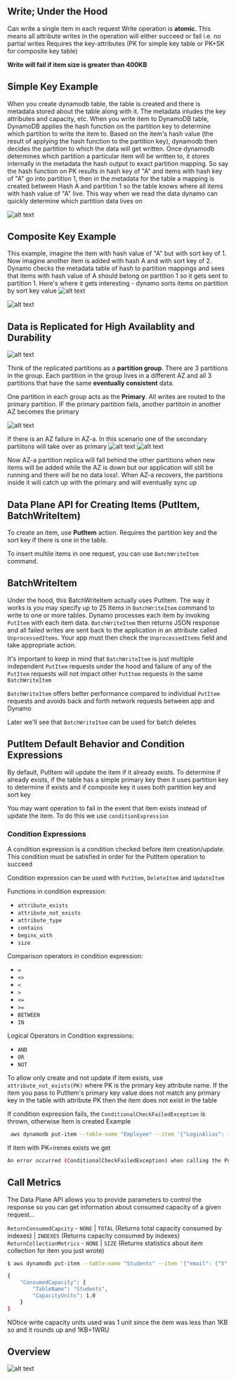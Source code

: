 ## Write; Under the Hood
Can write a single item in each request
Write operation is **atomic**. This means all attribute writes in the operation will either succeed or fail i.e. no partial writes
Requires the key-attributes (PK for simple key table or PK+SK for composite key table)

**Write will fail if item size is greater than 400KB**

## Simple Key Example

When you create dynamodb table, the table is created and there is metadata stored about the table along with it. The metadata inludes the key attributes and capacity, etc.
When you write item to DynamoDB table, DynamoDB applies the hash function on the partition key to determine which partition to write the item to. Based on the item's hash value (the result of applying the hash function to the partition key), dynamodb then decides the partition to which the data will get written. Once dynamodb determines which partition a particular item will be written to, it stores internally in the metadata the hash output to exact partition mapping. So say the hash function on PK results in hash key of "A" and items with hash key of "A" go into partition 1, then in the metadata for the table a mapping is created between Hash A and partition 1 so the table knows where all items with hash value of "A" live. This way when we read the data dynamo can quickly determine which partition data lives on

![alt text](image-15.png)

## Composite Key Example
This example, imagine the item with hash value of "A" but with sort key of 1. Now imagine another item is added with hash A and with sort key of 2. Dynamo checks the metadata table of hash to partition mappings and sees that items with hash value of A should belong on partition 1 so it gets sent to partition 1. Here's where it gets interesting - dynamo sorts items on partition by sort key value
![alt text](image-16.png)



![alt text](image-17.png)


## Data is Replicated for High Availablity and Durability
![alt text](image-18.png)

Think of the replicated partitions as a **partition group**. There are 3 partitions in the group. Each partition in the group lives in a different AZ and all 3 partitions that have the same **eventually consistent** data.

One partition in each group acts as the **Primary**. All writes are routed to the primary partition. IF the primary partition fails, another partitoin in another AZ becomes the primary

![alt text](image-19.png)

If there is an AZ failure in AZ-a. In this scenario one of the secondary partiitons will take over as primary
![alt text](image-20.png)
![alt text](image-21.png)

Now AZ-a partition replica will fall behind the other partitions when new items will be added while the AZ is down but our application will still be running and there will be no data loss!.
When AZ-a recovers, the partitions inside it will catch up with the primary and will eventually sync up


## Data Plane API for Creating Items (PutItem, BatchWriteItem)
To create an item, use **PutItem** action. Requires the partition key and the sort key if there is one in the table.

To insert multile items in one request, you can use `BatchWriteItem` command. 


## BatchWriteItem

Under the hood, this BatchWriteItem actually uses PutItem. The way it works is you may specify up to 25 Items in `BatchWriteItem` command to write to one or more tables. Dynamo processes each item by invoking `PutItem` with each item data. `BatchWriteItem` then returns JSON response and all failed writes are sent back to the application in an attribute called `UnprocessedItems`. Your app must then check the `UnprocessedItems` field and take appropriate action. 

It's important to keep in mind that `BatchWriteItem` is just multiple independent `PutItem` requests under the hood and failure of any of the `PutItem` requests will not impact other `PutItem` requests in the same `BatchWriteItem`

`BatchWriteItem` offers better performance compared to individual `PutItem` requests and avoids back and forth network requests between app and Dynamo

Later we'll see that `BatchWriteItem` can be used for batch deletes


## PutItem Default Behavior and Condition Expressions
By default, PutItem will update the item if it already exists. To determine if already exists, if the table has a simple primary key then it uses partition key to determine if exists and if composite key it uses both partition key and sort key

You may want operation to fail in the event that item exists instead of update the item. To do this we use `conditionExpression`

### Condition Expressions
A condition expression is a condition checked before item creation/update. This condition must be satisfied in order for the PutItem operation to succeed

Condition expression can be used with `PutItem`, `DeleteItem` and `UpdateItem`

Functions in condition expression:
- `attribute_exists`
- `attribute_not_exists`
- `attribute_type`
- `contains`
- `begins_with`
- `size`

Comparison operators in condition expression:
- `=`
- `<>`
- `<`
- `>`
- `<=`
- `>=`
- `BETWEEN`
- `IN`

Logical Operators in Condition expressions:
- `AND`
- `OR`
- `NOT`


To allow only create and not update if item exists, use `attribute_not_exists(PK)` where PK is the primary key attribute name. If the item you pass to PutItem's primary key value does not match any primary key in the table with attribute PK then the item does not exist in the table 

If condition expression fails, the `ConditionalCheckFailedException` is thrown, otherwise Item is created
Example
```bash
 aws dynamodb put-item --table-name "Employee" --item '{"LoginAlias": {"S": "irenes"}, "FirstName": {"S": "Irene"}, "LastName": {"S": "Smith"}, "ManagerLoginAlias": {"S": "mateoj"}, "Skills": {"SS": ["python", "aws"]}}' --condition-expression 'attribute_not_exists(LoginAlias)' --endpoint-url http://localhost:8000
```
If item with PK=irenes  exists we get
```bash
An error occurred (ConditionalCheckFailedException) when calling the PutItem operation: The conditional request failed
```

## Call Metrics
The Data Plane API allows you to provide parameters to control the response so you can get information about consumed capacity of a given request...

`ReturnConsumedCapcity` - `NONE` | `TOTAL` (Returns total capacity consumed by indexes) | `INDEXES` (Returns capacity consumed by indexes)
`ReturnCollectionMetrics` - `NONE` | `SIZE` (Returns statistics about item collection for item you just wrote)

```bash
$ aws dynamodb put-item --table-name "Students" --item '{"email": {"S": "tomer@gmail.com"}, "name": {"S": "Tomer"}, "courses": {"SS": ["Python", "Java"]}, "grade": {"S": "10"}}' --return-consumed-capacity TOTAL --return-item-collection-metrics SIZE --endpoint-url http://localhost:8000

{
    "ConsumedCapacity": {
        "TableName": "Students",
        "CapacityUnits": 1.0
    }
}

```
NOtice write capacity units used was 1 unit since the item was less than 1KB so and it rounds up and 1KB=1WRU
## Overview
![alt text](image-22.png)


